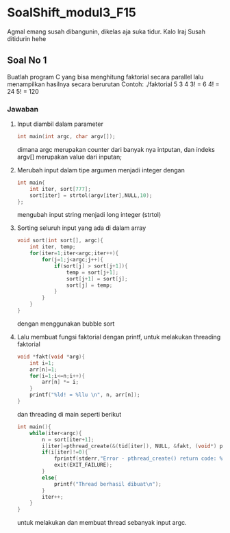 # SoalShift_modul3_F15
Agmal emang susah dibangunin, dikelas aja suka tidur. Kalo Iraj Susah ditidurin hehe

## Soal No 1
Buatlah program C yang bisa menghitung faktorial secara parallel lalu menampilkan hasilnya secara berurutan
Contoh:
    ./faktorial 5 3 4
    3! = 6
    4! = 24
    5! = 120
### Jawaban
1. Input diambil dalam parameter 
    ```c 
    int main(int argc, char argv[]);
    ```
    dimana argc merupakan counter dari banyak nya intputan, dan indeks argv[] merupakan value dari inputan;

2. Merubah input dalam tipe argumen menjadi integer dengan
    ```c
    int main{
        int iter, sort[777];
        sort[iter] = strtol(argv[iter],NULL,10);
    };
    ```
    mengubah input string menjadi long integer (strtol)

3. Sorting seluruh input yang ada di dalam array
    ```c
    void sort(int sort[], argc){
        int iter, temp;
        for(iter=1;iter<argc;iter++){
		    for(j=1;j<argc;j++){
			    if(sort[j] > sort[j+1]){
				    temp = sort[j+1];
				    sort[j+1] = sort[j];
				    sort[j] = temp;
			    }
	        }
	    }
    }
    ```
    dengan menggunakan bubble sort

4. Lalu membuat fungsi faktorial dengan printf, untuk melakukan threading faktorial
    ```c
    void *fakt(void *arg){
	    int i=1;
	    arr[n]=1;
	    for(i=1;i<=n;i++){
		    arr[n] *= i;
	    }
	    printf("%ld! = %llu \n", n, arr[n]);
    }
    ```
    dan threading di main seperti berikut
    ```c
    int main(){
        while(iter<argc){
            n = sort[iter+1];
            i[iter]=pthread_create(&(tid[iter]), NULL, &fakt, (void*) p);
            if(i[iter]!=0){
                fprintf(stderr,"Error - pthread_create() return code: %d\n",i[iter]);
                exit(EXIT_FAILURE);
            }
            else{
                printf("Thread berhasil dibuat\n");
            }
            iter++;
        }
    }
    ```
    untuk melakukan dan membuat thread sebanyak input argc.
